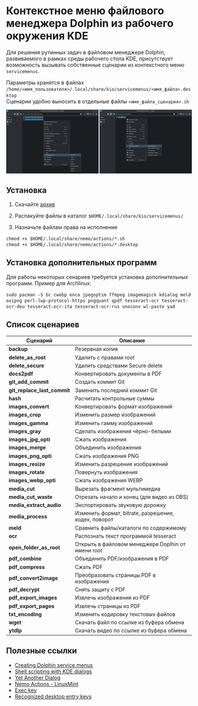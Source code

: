 # Контекстное меню файлового менеджера Dolphin из рабочего окружения KDE

Для решения рутинных задач в файловом менеджере Dolphin, развиваемого в рамках среды рабочего стола KDE, присутствует возможность вызывать собственные сценарии из контекстного меню `servicemenus`.

Параметры хранятся в файлах `/home/<имя_пользователя>/.local/share/kio/servicemenus/<имя_файла>.desktop`  
Сценарии удобно выносить в отдельные файлы `<имя_файла_сценария>.sh`  


![screenshot](docs/screenshot01.png)


## Установка

1. Скачайте [архив](https://github.com/tarman3/dolphine_servicemenus/archive/refs/heads/main.zip)

2. Распакуйте файлы в каталог `$HOME/.local/share/kio/servicemenus/`

3. Назначьте файлам права на исполнение

```
chmod +x $HOME/.local/share/nemo/actions/*.sh
chmod +x $HOME/.local/share/nemo/actions/*.desktop
```

## Установка дополнительных программ

Для работы некоторых сенариев требуется установка дополнительных программ.
Пример для Archlinux:

```
sudo pacman -S bc cwebp enca jpegoptim ffmpeg imagemagick kdialog meld oxipng perl-lwp-protocol-https pngquant qpdf tesseract-ocr tesseract-ocr-deu tesseract-ocr-ita tesseract-ocr-rus unoconv wl-paste yad
```

## Список сценариев

|Сценарий|Описание|
|---|---|
|**backup**|Резервная копия|
|**delete_as_root**|Удалить c правами root|
|**delete_secure**|Удалить средствами Secure delete|
|**docs2pdf**|Конвертировать документы в PDF|
|**git_add_commit**|Создать коммит Git|
|**git_replace_last_commit**|Заменить последний коммит Git|
|**hash**|Расчитать контрольные суммы|
|**images_convert**|Конвертировать формат изображений|
|**images_crop**|Изменить размер изображений|
|**images_gamma**|Изменить гамму изображений|
|**images_gray**|Сделать изображения чёрно-белыми|
|**images_jpg_opti**|Сжать изображения|
|**images_merge**|Объединить изображения|
|**images_png_opti**|Сжать изображения PNG|
|**images_resize**|Изменить разрешение изображений|
|**images_rotate**|Повернуть изображения|
|**images_webp_opti**|Сжать изображения WEBP|
|**media_cut**|Вырезать фрагмент мультимедиа|
|**media_cut_waste**|Отрезать начало и конец (для видео из OBS)|
|**media_extract_audio**|Экспортировать звуковую дорожку|
|**media_process**|Изменить формат, bitrate, разрешение, кодек, поворот|
|**meld**|Сравнить файлы/каталоги по содержимому|
|**ocr**|Распознать текст программой tesseract|
|**open_folder_as_root**|Открыть в файловом менеджере Doplhin от имени root|
|**pdf_combine**|Объединить PDF/изображения в PDF|
|**pdf_compress**|Сжать PDF|
|**pdf_convert2image**|Преобразовать страницы PDF в изображения|
|**pdf_decrypt**|Снять защиту с PDF|
|**pdf_export_images**|Извлечь изображения из PDF|
|**pdf_export_pages**|Извлечь страницы из PDF|
|**txt_encoding**|Изменить кодировку текстовых файлов|
|**wget**|Скачать файл по ссылке из буфера обмена|
|**ytdlp**|Скачать видео по ссылке из буфера обмена|

## Полезные ссылки
- [Creating Dolphin service menus](https://develop.kde.org/docs/apps/dolphin/service-menus)  
- [Shell scripting with KDE dialogs](https://develop.kde.org/docs/administration/kdialog)  
- [Yet Another Dialog](https://github.com/v1cont/yad)  
- [Nemo Actions - LinuxMint](https://github.com/demonlibra/nemo-actions)  
- [Exec key](https://specifications.freedesktop.org/desktop-entry-spec/latest/exec-variables.html)
- [Recognized desktop entry keys](https://specifications.freedesktop.org/desktop-entry-spec/latest/recognized-keys.html)
